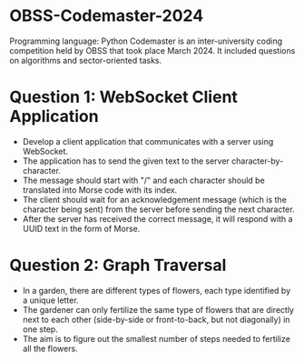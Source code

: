 # OBSS-Codemaster-2024
Programming language: Python
Codemaster is an inter-university coding competition held by OBSS that took place March 2024. It included questions on algorithms and sector-oriented tasks.


# Question 1: WebSocket Client Application
- Develop a client application that communicates with a server using WebSocket.
- The application has to send the given text to the server character-by-character.
- The message should start with "/" and each character should be translated into Morse code with its index.
- The client should wait for an acknowledgement message (which is the character being sent) from the server before sending the next character.
- After the server has received the correct message, it will respond with a UUID text in the form of Morse.

# Question 2: Graph Traversal
- In a garden, there are different types of flowers, each type identified by a unique letter.
- The gardener can only fertilize the same type of flowers that are directly next to each other (side-by-side or front-to-back, but not diagonally) in one step.
- The aim is to figure out the smallest number of steps needed to fertilize all the flowers.
